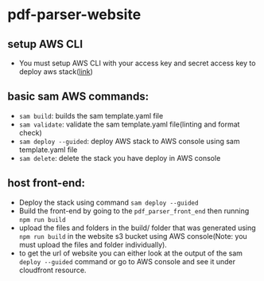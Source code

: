 # pdf-parser-website

## setup AWS CLI
- You must setup AWS CLI with your access key and secret access key to deploy aws stack([link](https://docs.aws.amazon.com/cli/latest/userguide/cli-chap-getting-started.html))

## basic sam AWS commands:
- `sam build`: builds the sam template.yaml file
- `sam validate`: validate the sam template.yaml file(linting and format check)
- `sam deploy --guided`: deploy AWS stack to AWS console using sam template.yaml file
- `sam delete`: delete the stack you have deploy in AWS console


## host front-end:

- Deploy the stack using command `sam deploy --guided`
- Build the front-end by going to the `pdf_parser_front_end` then running `npm run build`
- upload the files and folders in the build/ folder that was generated using `npm run build` in the website s3 bucket using AWS console(Note: you must upload the files and folder individually).
- to get the url of website you can either look at the output of the sam `deploy --guided` command or go to AWS console and see it under cloudfront resource.